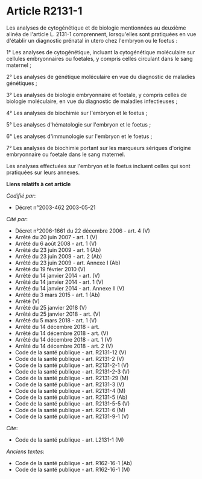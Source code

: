 # Article R2131-1

Les analyses de cytogénétique et de biologie mentionnées au deuxième alinéa de l'article L. 2131-1 comprennent, lorsqu'elles
sont pratiquées en vue d'établir un diagnostic prénatal in utero chez l'embryon ou le foetus :

1° Les analyses de cytogénétique, incluant la cytogénétique moléculaire sur cellules embryonnaires ou foetales, y compris
celles circulant dans le sang maternel ;

2° Les analyses de génétique moléculaire en vue du diagnostic de maladies génétiques ;

3° Les analyses de biologie embryonnaire et foetale, y compris celles de biologie moléculaire, en vue du diagnostic de
maladies infectieuses ;

4° Les analyses de biochimie sur l'embryon et le foetus ;

5° Les analyses d'hématologie sur l'embryon et le foetus ;

6° Les analyses d'immunologie sur l'embryon et le foetus ;

7° Les analyses de biochimie portant sur les marqueurs sériques d'origine embryonnaire ou foetale dans le sang maternel.

Les analyses effectuées sur l'embryon et le foetus incluent celles qui sont pratiquées sur leurs annexes.

**Liens relatifs à cet article**

_Codifié par_:

  - Décret n°2003-462 2003-05-21

_Cité par_:

  - Décret n°2006-1661 du 22 décembre 2006 - art. 4 (V)
  - Arrêté du 20 juin 2007 - art. 1 (V)
  - Arrêté du 6 août 2008 - art. 1 (V)
  - Arrêté du 23 juin 2009 - art. 1 (Ab)
  - Arrêté du 23 juin 2009 - art. 2 (Ab)
  - Arrêté du 23 juin 2009 - art. Annexe I (Ab)
  - Arrêté du 19 février 2010 (V)
  - Arrêté du 14 janvier 2014 - art. (V)
  - Arrêté du 14 janvier 2014 - art. 1 (V)
  - Arrêté du 14 janvier 2014 - art. Annexe II (V)
  - Arrêté du 3 mars 2015 - art. 1 (Ab)
  - Arrêté (V)
  - Arrêté du 25 janvier 2018 (V)
  - Arrêté du 25 janvier 2018 - art. (V)
  - Arrêté du 5 mars 2018 - art. 1 (V)
  - Arrêté du 14 décembre 2018 - art.
  - Arrêté du 14 décembre 2018 - art. (V)
  - Arrêté du 14 décembre 2018 - art. 1 (V)
  - Arrêté du 14 décembre 2018 - art. 2 (V)
  - Code de la santé publique - art. R2131-12 (V)
  - Code de la santé publique - art. R2131-2 (V)
  - Code de la santé publique - art. R2131-2-1 (V)
  - Code de la santé publique - art. R2131-2-3 (V)
  - Code de la santé publique - art. R2131-29 (M)
  - Code de la santé publique - art. R2131-3 (V)
  - Code de la santé publique - art. R2131-4 (M)
  - Code de la santé publique - art. R2131-5 (Ab)
  - Code de la santé publique - art. R2131-5-5 (V)
  - Code de la santé publique - art. R2131-6 (M)
  - Code de la santé publique - art. R2131-9-1 (V)

_Cite_:

  - Code de la santé publique - art. L2131-1 (M)

_Anciens textes_:

  - Code de la santé publique - art. R162-16-1 (Ab)
  - Code de la santé publique - art. R162-16-1 (M)
